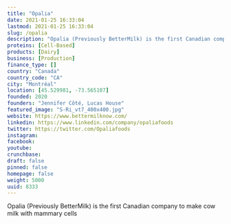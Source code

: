 ```yaml
---
title: "Opalia"
date: 2021-01-25 16:33:04
lastmod: 2021-01-25 16:33:04
slug: /opalia
description: "Opalia (Previously BetterMilk) is the first Canadian company to make cow milk with mammary cells"
proteins: [Cell-Based]
products: [Dairy]
business: [Production]
finance_type: []
country: "Canada"
country_code: "CA"
city: "Montréal"
location: [45.529981, -73.565107]
founded: 2020
founders: "Jennifer Côté, Lucas House"
featured_image: "S-Ri_vt7_400x400.jpg"
website: https://www.bettermilknow.com/
linkedin: https://www.linkedin.com/company/opaliafoods
twitter: https://twitter.com/Opaliafoods
instagram: 
facebook: 
youtube: 
crunchbase: 
draft: false
pinned: false
homepage: false
weight: 5000
uuid: 8333
---
```

Opalia (Previously BetterMilk) is the first Canadian company to make cow milk with mammary cells
